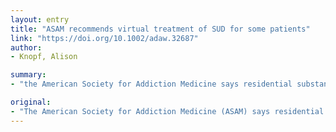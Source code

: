 ```yaml
---
layout: entry
title: "ASAM recommends virtual treatment of SUD for some patients"
link: "https://doi.org/10.1002/adaw.32687"
author:
- Knopf, Alison

summary:
- "the American Society for Addiction Medicine says residential substance use disorder programs should treat patients with COVID-19 virtually, not in person. The organization also says to screen new patients by phone before admission and upon arrival. Screening is done clinically, not by test. if visitors are permitted, screen them as well, the organization says. If visitors are allowed, screening them is done by phone. It also said to screen current patients and staff, and screen them if they are allowed. A group also says screening new patients should be treated with substance use disorders. Addiction medicine recommends. American Society."

original:
- "The American Society for Addiction Medicine (ASAM) says residential substance use disorder (SUD) programs should treat patients with COVID-19 virtually, not in person. The organization also says to screen new patients by phone before admission and upon arrival, screen current patients and staff, and, if visitors are permitted, screen them as well. Screening is done clinically, not by test."
---
```


